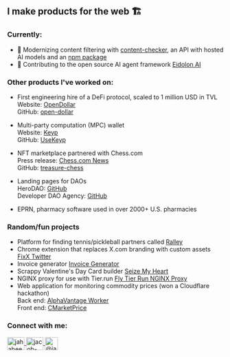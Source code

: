 ## I make products for the web 🏗️

### Currently:

- 🔞 Modernizing content filtering with [content-checker](https://github.com/utilityfueled/content-checker), an API with hosted AI models and an [npm package](https://www.npmjs.com/package/content-checker)
- 🤖 Contributing to the open source AI agent framework [Eidolon AI](https://www.eidolonai.com/)

### Other products I've worked on:

- First engineering hire of a DeFi protocol, scaled to 1 million USD in TVL  
  Website: [OpenDollar](https://www.opendollar.com/)  
  GitHub: [open-dollar](https://github.com/open-dollar)

- Multi-party computation (MPC) wallet  
  Website: [Keyp](https://www.usekeyp.com/)  
  GitHub: [UseKeyp](https://github.com/UseKeyp)

- NFT marketplace partnered with Chess.com  
  Press release: [Chess.com News](https://www.chess.com/news/view/treasure-chess)  
  GitHub: [treasure-chess](https://github.com/treasure-chess)

- Landing pages for DAOs  
  HeroDAO: [GitHub](https://github.com/jahabeebs/herodao)  
  Developer DAO Agency: [GitHub](https://github.com/jahabeebs/d_agency)

- EPRN, pharmacy software used in over 2000+ U.S. pharmacies

### Random/fun projects

- Platform for finding tennis/pickleball partners called [Ralley](https://ralley.app)
- Chrome extension that replaces X.com branding with custom assets [FixX Twitter](https://github.com/jahabeebs/fixx-twitter)
- Invoice generator [Invoice Generator](https://github.com/jahabeebs/invoice-generator)
- Scrappy Valentine's Day Card builder [Seize My Heart](https://github.com/jahabeebs/seize-my-heart)
- NGINX proxy for use with Tier.run [Fly Tier Run NGINX Proxy](https://github.com/jahabeebs/fly-tier-run-nginx-proxy)
- Web application for monitoring commodity prices (won a Cloudflare hackathon)  
  Back end: [AlphaVantage Worker](https://github.com/jahabeebs/alphavantageworker)  
  Front end: [CMarketPrice](https://github.com/jahabeebs/cmarketprice)

### Connect with me:

<p align="left">
  <a href="https://twitter.com/jahabeebs" target="_blank">
    <img align="center" src="https://raw.githubusercontent.com/rahuldkjain/github-profile-readme-generator/master/src/images/icons/Social/twitter.svg" alt="jahabeebs" height="30" width="40" />
  </a>
  <a href="https://linkedin.com/in/jacob-habib" target="_blank">
    <img align="center" src="https://raw.githubusercontent.com/rahuldkjain/github-profile-readme-generator/master/src/images/icons/Social/linked-in-alt.svg" alt="jacob-habib" height="30" width="40" />
  </a>
  <a href="https://hashnode.com/@jahabeebs" target="_blank">
    <img align="center" src="https://cdn.hashnode.com/res/hashnode/image/upload/v1611902473383/CDyAuTy75.png?auto=compress" alt="@jahabeebs" height="30" width="30" />
  </a>
</p>
